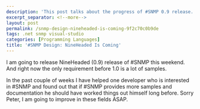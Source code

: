```yaml
---
description: 'This post talks about the progress of #SNMP 0.9 release.'
excerpt_separator: <!--more-->
layout: post
permalink: /snmp-design-nineheaded-is-coming-9f2c70c0b9de
tags: .net snmp visual-studio
categories: [Programming Languages]
title: '#SNMP Design: NineHeaded Is Coming'
---
```

I am going to release NineHeaded (0.9) release of #SNMP this weekend. And right now the only requirement before 1.0 is a lot of samples.

In the past couple of weeks I have helped one developer who is interested in #SNMP and found out that if #SNMP provides more samples and documentation he should have worked things out himself long before. Sorry Peter, I am going to improve in these fields ASAP.
<!--more-->